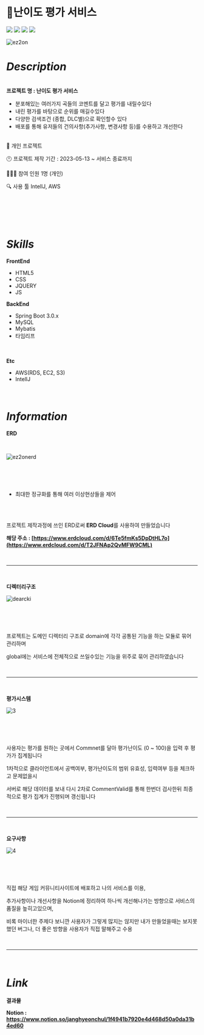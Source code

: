 # 📕난이도 평가 서비스

<img src="https://img.shields.io/badge/SpringBoot-6DB33F?style=for-the-badge&logo=springboot&logoColor=white"> <img src="https://img.shields.io/badge/MySQL-4479A1?style=for-the-badge&logo=mysql&logoColor=white"> <img src="https://img.shields.io/badge/html5-E34F26?style=for-the-badge&logo=html5&logoColor=white"> <img src="https://img.shields.io/badge/AWS-232F3E?style=for-the-badge&logo=amazonaws&logoColor=white">


![ez2on](https://github.com/JangHyeonChul/ez2onServer/assets/74286316/5e9ce0ce-1c4f-468d-a7a6-19a8779b3db8)




# *Description*<br/>
**<br/>프로젝트 명 : 난이도 평가 서비스**




- 분포해있는 여러가지 곡들의 코멘트를 달고 평가를 내릴수있다
- 내린 평가를 바탕으로 순위를 매길수있다
- 다양한 검색조건 (종합, DLC별)으로 확인할수 있다
- 배포를 통해 유저들의 건의사항(추가사항, 변경사항 등)를 수용하고 개선한다

<br/>👦 개인 프로젝트

🕛 프로젝트 제작 기간 : 2023-05-13 ~ 서비스 종료까지

🧑‍🤝‍🧑 참여 인원 1명 (개인)

🔍 사용 툴 IntellJ, AWS

<br/>
<br/>
<br/>
<br/>

# *Skills*<br/>
**FrontEnd**
- HTML5
- CSS
- JQUERY
- JS


**BackEnd**
- Spring Boot 3.0.x<br/>
- MySQL<br/>
- Mybatis<br/>
- 타임리프<br/><br/><br/>


**Etc**
- AWS(RDS, EC2, S3)<br/>
- IntellJ<br/><br/><br/>



# *Information*<br/>

**ERD**

<br/>

![ez2onerd](https://github.com/JangHyeonChul/ez2onServer/assets/74286316/3948e2cb-816e-43a5-bd6b-d6fc47a1bc8a)

<br/>
<br/>
<br/>


- 최대한 정규화를 통해 여러 이상현상들을 제어


<br/>
<br/>

프로젝트 제작과정에 쓰인 ERD로써 **ERD Cloud**를 사용하여 만들었습니다

**해당 주소 : [https://www.erdcloud.com/d/6Te5fmKs5DpDtHL7o](https://www.erdcloud.com/d/T2JFNAp2QvMFW9CML)**


<br/>

---

<br/>




**디렉터리구조**

![dearcki](https://github.com/JangHyeonChul/ez2onServer/assets/74286316/507ac8d2-c4de-47b0-9e82-fe7e58fc4aa1)

<br/>
<br/>
<br/>

프로젝트는 도메인 디렉터리 구조로 domain에 각각 공통된 기능을 하는 모듈로 묶어 관리하며

global에는 서비스에 전체적으로 쓰일수있는 기능을 위주로 묶어 관리하였습니다







<br/>

---

<br/>

**평가시스템**

![3](https://github.com/JangHyeonChul/ez2onServer/assets/74286316/3d1dc000-0244-4b7e-9cb1-34a53d930175)

<br/>
<br/>
<br/>

사용자는 평가를 원하는 곳에서 Commnet를 달아 평가난이도 (0 ~ 100)을 입력 후 평가가 집계됩니다

1차적으로 클라이언트에서 공백여부, 평가난이도의 범위 유효성, 입력여부 등을 체크하고 문제없을시

서버로 해당 데이터를 보내 다시 2차로 CommentValid를 통해 한번더 검사한뒤 최종적으로 평가 집계가 진행되며 갱신됩니다




<br/>

---

<br/>

**요구사항**

![4](https://github.com/JangHyeonChul/ez2onServer/assets/74286316/48caa260-52ae-4ab3-85c0-ad5ce33d104b)



<br/>
<br/>
<br/>

직접 해당 게임 커뮤니티사이트에 배포하고 나의 서비스를 이용, 

추가사항이나 개선사항을 Notion에 정리하여 하나씩 개선해나가는 방향으로 서비스의 품질을 높히고있으며,

비록 마이너한 주제다 보니깐 사용자가 그렇게 많지는 않지만 내가 만들었을때는 보지못했던 버그나, 더 좋은 방향을 사용자가 직접 말해주고 수용





<br/>

---

<br/>


# *Link*<br/>

**결과물**

**Notion : https://www.notion.so/janghyeonchul/1f4941b7920e4d468d50a0da31b4ed60**












